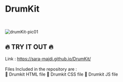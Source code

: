# DrumKit
</br>

![drumKit-pic01](https://github.com/Sara-Majdi/DrumKit/assets/123373205/7ef15af8-b76f-49f2-a7a4-a35502b98206)
</br>

##  :fire: TRY IT OUT :fire:
Link : https://sara-majdi.github.io/DrumKit/
</br>
</br>
Files Included in the repository are : 
</br>
📁 Drumkit HTML file
📁 Drumkit CSS file
📁 Drumkit JS file
</br>
</br>

